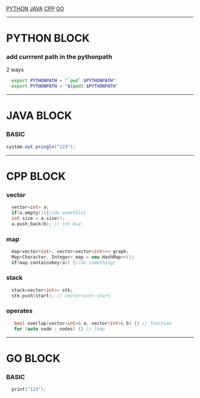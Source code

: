 [PYTHON](#python-block)   [JAVA](#java-block)    [CPP](#cpp-block)    [GO](#go-block)

---

# PYTHON BLOCK

### add currrent path in the pythonpath

2 ways
```bash
  export PYTHONPATH = "`pwd`:$PYTHONPATH"
  export PYTHONPATH = "$(pwd):$PYTHONPATH"
```

---

# JAVA BLOCK

### BASIC

```JAVA
system.out.pringln("123");
```

---

# CPP BLOCK

### vector

```cpp
  vector<int> a;
  if(a.empty()){//do somethin}
  int size = a.size();
  a.push_back(b); // int b=2;
```

### map

```cpp
  map<vector<int>, vector<vector<int>>> graph;
  Map<Character, Integer> map = new HashMap<>();
  if(map.containsKey(a)) {//do something}
```

### stack

```cpp
  stack<vector<int>> stk;
  stk.push(start); // vector<int> start
```

### operates
```cpp
   bool overlap(vector<int>& a, vector<int>& b) {} // function
   for (auto node : nodes) {} // loop
```

---

# GO BLOCK

### BASIC

```cpp
  print("123");
```
